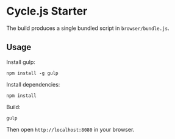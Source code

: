 Cycle.js Starter
================

The build produces a single bundled script in `browser/bundle.js`.

Usage
-----

Install gulp:

    npm install -g gulp

Install dependencies:

    npm install

Build:

    gulp

Then open `http://localhost:8080` in your browser.
